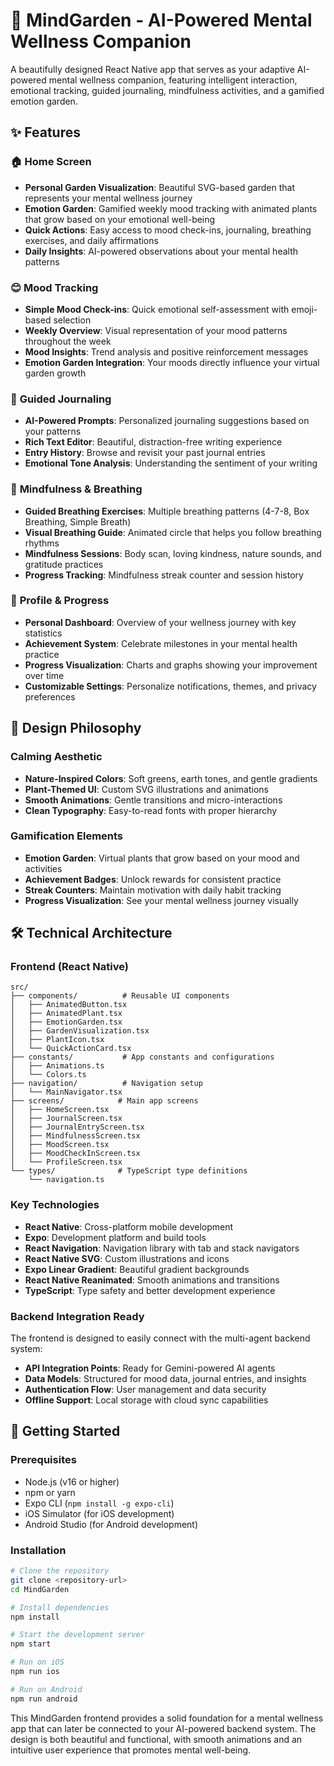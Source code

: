 # 🌱 MindGarden - AI-Powered Mental Wellness Companion

A beautifully designed React Native app that serves as your adaptive AI-powered mental wellness companion, featuring intelligent interaction, emotional tracking, guided journaling, mindfulness activities, and a gamified emotion garden.

## ✨ Features

### 🏠 **Home Screen**
- **Personal Garden Visualization**: Beautiful SVG-based garden that represents your mental wellness journey
- **Emotion Garden**: Gamified weekly mood tracking with animated plants that grow based on your emotional well-being
- **Quick Actions**: Easy access to mood check-ins, journaling, breathing exercises, and daily affirmations
- **Daily Insights**: AI-powered observations about your mental health patterns

### 😊 **Mood Tracking**
- **Simple Mood Check-ins**: Quick emotional self-assessment with emoji-based selection
- **Weekly Overview**: Visual representation of your mood patterns throughout the week
- **Mood Insights**: Trend analysis and positive reinforcement messages
- **Emotion Garden Integration**: Your moods directly influence your virtual garden growth

### 📓 **Guided Journaling**
- **AI-Powered Prompts**: Personalized journaling suggestions based on your patterns
- **Rich Text Editor**: Beautiful, distraction-free writing experience
- **Entry History**: Browse and revisit your past journal entries
- **Emotional Tone Analysis**: Understanding the sentiment of your writing

### 🧘 **Mindfulness & Breathing**
- **Guided Breathing Exercises**: Multiple breathing patterns (4-7-8, Box Breathing, Simple Breath)
- **Visual Breathing Guide**: Animated circle that helps you follow breathing rhythms
- **Mindfulness Sessions**: Body scan, loving kindness, nature sounds, and gratitude practices
- **Progress Tracking**: Mindfulness streak counter and session history

### 👤 **Profile & Progress**
- **Personal Dashboard**: Overview of your wellness journey with key statistics
- **Achievement System**: Celebrate milestones in your mental health practice
- **Progress Visualization**: Charts and graphs showing your improvement over time
- **Customizable Settings**: Personalize notifications, themes, and privacy preferences

## 🎨 Design Philosophy

### **Calming Aesthetic**
- **Nature-Inspired Colors**: Soft greens, earth tones, and gentle gradients
- **Plant-Themed UI**: Custom SVG illustrations and animations
- **Smooth Animations**: Gentle transitions and micro-interactions
- **Clean Typography**: Easy-to-read fonts with proper hierarchy

### **Gamification Elements**
- **Emotion Garden**: Virtual plants that grow based on your mood and activities
- **Achievement Badges**: Unlock rewards for consistent practice
- **Streak Counters**: Maintain motivation with daily habit tracking
- **Progress Visualization**: See your mental wellness journey visually

## 🛠 Technical Architecture

### **Frontend (React Native)**
```
src/
├── components/          # Reusable UI components
│   ├── AnimatedButton.tsx
│   ├── AnimatedPlant.tsx
│   ├── EmotionGarden.tsx
│   ├── GardenVisualization.tsx
│   ├── PlantIcon.tsx
│   └── QuickActionCard.tsx
├── constants/           # App constants and configurations
│   ├── Animations.ts
│   └── Colors.ts
├── navigation/          # Navigation setup
│   └── MainNavigator.tsx
├── screens/            # Main app screens
│   ├── HomeScreen.tsx
│   ├── JournalScreen.tsx
│   ├── JournalEntryScreen.tsx
│   ├── MindfulnessScreen.tsx
│   ├── MoodScreen.tsx
│   ├── MoodCheckInScreen.tsx
│   └── ProfileScreen.tsx
└── types/              # TypeScript type definitions
    └── navigation.ts
```

### **Key Technologies**
- **React Native**: Cross-platform mobile development
- **Expo**: Development platform and build tools
- **React Navigation**: Navigation library with tab and stack navigators
- **React Native SVG**: Custom illustrations and icons
- **Expo Linear Gradient**: Beautiful gradient backgrounds
- **React Native Reanimated**: Smooth animations and transitions
- **TypeScript**: Type safety and better development experience

### **Backend Integration Ready**
The frontend is designed to easily connect with the multi-agent backend system:
- **API Integration Points**: Ready for Gemini-powered AI agents
- **Data Models**: Structured for mood data, journal entries, and insights
- **Authentication Flow**: User management and data security
- **Offline Support**: Local storage with cloud sync capabilities

## 🚀 Getting Started

### **Prerequisites**
- Node.js (v16 or higher)
- npm or yarn
- Expo CLI (`npm install -g expo-cli`)
- iOS Simulator (for iOS development)
- Android Studio (for Android development)

### **Installation**
```bash
# Clone the repository  
git clone <repository-url>
cd MindGarden

# Install dependencies
npm install

# Start the development server
npm start

# Run on iOS
npm run ios

# Run on Android
npm run android
```

This MindGarden frontend provides a solid foundation for a mental wellness app that can later be connected to your AI-powered backend system. The design is both beautiful and functional, with smooth animations and an intuitive user experience that promotes mental well-being.